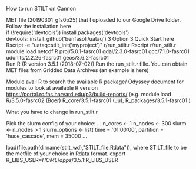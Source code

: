 How to run STILT on Cannon 

MET file (20190301_gfs0p25) that I uploaded to our Google Drive folder. 
Follow the installation here  
if (!require('devtools')) install.packages('devtools')
devtools::install_github('benfasoli/uataq')
3
Option 3
Quick Start here
 Rscript -e "uataq::stilt_init('myproject')"
r/run_stilt.r
Rscript r/run_stilt.r
module load netcdf R proj/5.0.1-fasrc01 gdal/2.3.0-fasrc01 gcc/7.1.0-fasrc01 udunits/2.2.26-fasrc01 geos/3.6.2-fasrc01  
Run R (R version 3.5.1 (2018-07-02))
Run the run_stilt.r fille. 
You can obtain MET files from Gridded Data Archives (an example is here)
      
   Module avail R to search the available R package/ Odyssey document for modules to look at available R version  https://portal.rc.fas.harvard.edu/p3/build-reports/
(e.g. module load R/3.5.0-fasrc02 (Boer) R_core/3.5.1-fasrc01 (Ju), R_packages/3.5.1-fasrc01 )

What you have to change in run_stilt.r 

Pick the slurm config of your choice:
...
n_cores <- 1
n_nodes <- 300
slurm   <- n_nodes > 1
slurm_options <- list(
  time      = '01:00:00',
  partition = 'huce_cascade',
  mem = 35000
…

load(file.path(dirname(stilt_wd),"STILT_file.Rdata")), where STILT_file to be the metfile of your choice in Rdata format. 
export R_LIBS_USER=$HOME/apps/3.5.1:$R_LIBS_USER
